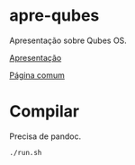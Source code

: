 # apre-qubes

Apresentação sobre Qubes OS.

[Apresentação](https://andresmrm.github.io/apre-qubes)

[Página comum](https://andresmrm.github.io/apre-qubes/pagina.html)

# Compilar

Precisa de pandoc.

	./run.sh
